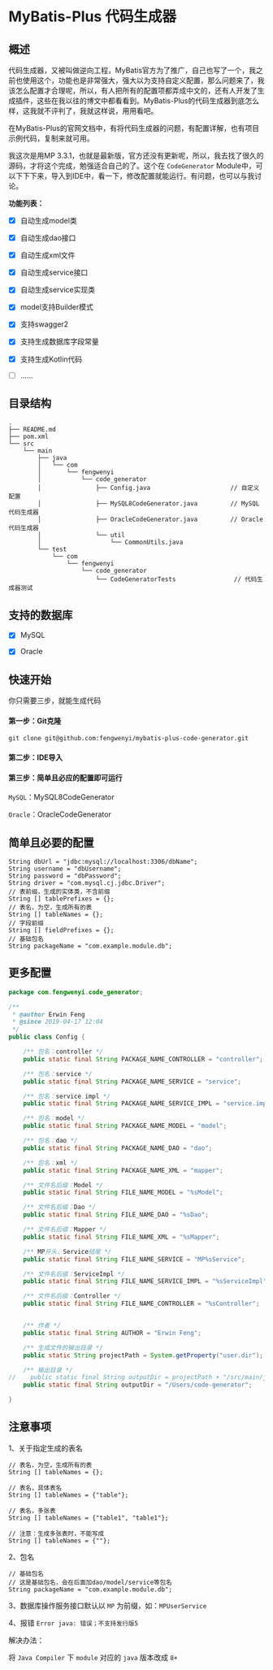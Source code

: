 # MyBatis-Plus 代码生成器

## 概述

代码生成器，又被叫做逆向工程，MyBatis官方为了推广，自己也写了一个，我之前也使用这个，功能也是非常强大，强大以为支持自定义配置，那么问题来了，我该怎么配置才合理呢，所以，有人把所有的配置项都弄成中文的，还有人开发了生成插件，这些在我以往的博文中都看看到。MyBatis-Plus的代码生成器到底怎么样，这我就不评判了，我就这样说，用用看吧。

在MyBatis-Plus的官网文档中，有将代码生成器的问题，有配置详解，也有项目示例代码，复制来就可用。

我这次是用MP 3.3.1，也就是最新版，官方还没有更新呢，所以，我去找了很久的源码，才将这个完成，勉强适合自己的了。这个在 `CodeGenerator` Module中，可以下下下来，导入到IDE中，看一下，修改配置就能运行。有问题，也可以与我讨论。

**功能列表：**

* [x] 自动生成model类

* [x] 自动生成dao接口

* [x] 自动生成xml文件

* [x] 自动生成service接口
 
* [x] 自动生成service实现类

* [x] model支持Builder模式

* [x] 支持swagger2

* [x] 支持生成数据库字段常量

* [x] 支持生成Kotlin代码

* [ ] ......

## 目录结构

```
.
├── README.md
├── pom.xml
└── src
    └── main
        ├── java
        │   └── com
        │       └── fengwenyi
        │           └── code_generator
        │               ├── Config.java                      // 自定义配置
        │               ├── MySQL8CodeGenerator.java         // MySQL代码生成器
        │               ├── OracleCodeGenerator.java         // Oracle代码生成器
        │               └── util
        │                   └── CommonUtils.java
        └── test
            └── com
                └── fengwenyi
                    └── code_generator
                        └── CodeGeneratorTests                // 代码生成器测试

```

## 支持的数据库

* [x] MySQL

* [x] Oracle

## 快速开始

你只需要三步，就能生成代码

#### 第一步：Git克隆
```
git clone git@github.com:fengwenyi/mybatis-plus-code-generator.git
```

#### 第二步：IDE导入

#### 第三步：简单且必应的配置即可运行

`MySQL`：MySQL8CodeGenerator

`Oracle`：OracleCodeGenerator

## 简单且必要的配置

```
String dbUrl = "jdbc:mysql://localhost:3306/dbName";
String username = "dbUsername";
String password = "dbPassword";
String driver = "com.mysql.cj.jdbc.Driver";
// 表前缀，生成的实体类，不含前缀
String [] tablePrefixes = {};
// 表名，为空，生成所有的表
String [] tableNames = {};
// 字段前缀
String [] fieldPrefixes = {};
// 基础包名
String packageName = "com.example.module.db";
```

## 更多配置

```java
package com.fengwenyi.code_generator;

/**
 * @author Erwin Feng
 * @since 2019-04-17 12:04
 */
public class Config {

    /** 包名：controller */
    public static final String PACKAGE_NAME_CONTROLLER = "controller";

    /** 包名：service */
    public static final String PACKAGE_NAME_SERVICE = "service";

    /** 包名：service.impl */
    public static final String PACKAGE_NAME_SERVICE_IMPL = "service.impl";

    /** 包名：model */
    public static final String PACKAGE_NAME_MODEL = "model";

    /** 包名：dao */
    public static final String PACKAGE_NAME_DAO = "dao";

    /** 包名：xml */
    public static final String PACKAGE_NAME_XML = "mapper";

    /** 文件名后缀：Model */
    public static final String FILE_NAME_MODEL = "%sModel";

    /** 文件名后缀：Dao */
    public static final String FILE_NAME_DAO = "%sDao";

    /** 文件名后缀：Mapper */
    public static final String FILE_NAME_XML = "%sMapper";

    /** MP开头，Service结尾 */
    public static final String FILE_NAME_SERVICE = "MP%sService";

    /** 文件名后缀：ServiceImpl */
    public static final String FILE_NAME_SERVICE_IMPL = "%sServiceImpl";

    /** 文件名后缀：Controller */
    public static final String FILE_NAME_CONTROLLER = "%sController";


    /** 作者 */
    public static final String AUTHOR = "Erwin Feng";

    /** 生成文件的输出目录 */
    public static String projectPath = System.getProperty("user.dir");

    /** 输出目录 */
//    public static final String outputDir = projectPath + "/src/main/java";
    public static final String outputDir = "/Users/code-generator";

}
```

## 注意事项

1、关于指定生成的表名

```
// 表名，为空，生成所有的表
String [] tableNames = {};

// 表名，具体表名
String [] tableNames = {"table"};

// 表名，多张表
String [] tableNames = {"table1", "table1"};

// 注意：生成多张表时，不能写成
String [] tableNames = {""};
```

2、包名

```
// 基础包名
// 这是基础包名，会在后面加dao/model/service等包名
String packageName = "com.example.module.db";
```

3、数据库操作服务接口默认以 `MP` 为前缀，如：`MPUserService`

4、报错 `Error java: 错误；不支持发行版5`

解决办法：

将 `Java Compiler` 下 `module` 对应的 `java` 版本改成 `8+`
